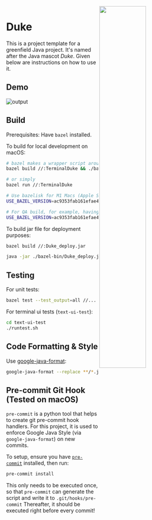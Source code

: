 <img src="https://user-images.githubusercontent.com/88638946/130622078-e049680c-7895-4725-ace0-49869574887c.png" width="50%" align="right">

# Duke

This is a project template for a greenfield Java project. It's named after the Java mascot _Duke_. Given below are instructions on how to use it.

## Demo
![output](https://user-images.githubusercontent.com/88638946/131530452-cbe5ab59-9e43-4c08-affe-f9fdf2c75427.gif)


## Build
Prerequisites: Have `bazel` installed.

To build for local development on macOS:
```bash
# bazel makes a wrapper script around the jar file.
bazel build //:TerminalDuke && ./bazel-bin/TerminalDuke

# or simply
bazel run //:TerminalDuke

# Use bazelisk for M1 Macs (Apple Silicon)
USE_BAZEL_VERSION=ac9353fab161efae4af72e73fbb657a762b3620d bazelisk run //:TerminalDuke

# For QA build, for example, having assertions enabled, build TerminalDukeQA instead
USE_BAZEL_VERSION=ac9353fab161efae4af72e73fbb657a762b3620d bazelisk run //:TerminalDukeQA
```

To build jar file for deployment purposes:
```bash
bazel build //:Duke_deploy.jar

java -jar ./bazel-bin/Duke_deploy.jar
```

## Testing
For unit tests:
```bash
bazel test --test_output=all //...
```
For terminal ui tests (`text-ui-test`):
```bash
cd text-ui-test
./runtest.sh
```

## Code Formatting & Style
Use [google-java-format](https://github.com/google/google-java-format):
```bash
google-java-format --replace **/*.java # executes recursively
```

## Pre-commit Git Hook (Tested on macOS)
`pre-commit` is a python tool that helps to create git pre-commit hook handlers. For this project, it is used to enforce Google Java Style (via `google-java-format`) on new commits.

To setup, ensure you have [`pre-commit`](https://pre-commit.com/#install) installed, then run:
```bash
pre-commit install
```
This only needs to be executed once, so that `pre-commit` can generate the script and write it to `.git/hooks/pre-commit`
Thereafter, it should be executed right before every commit!
